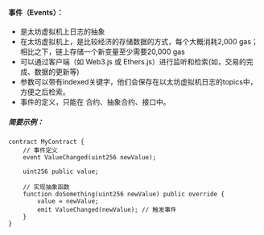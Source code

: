 #### 事件（Events）：
- 是太坊虚拟机上日志的抽象
- 在太坊虚拟机上，是比较经济的存储数据的方式，每个大概消耗2,000 gas；相比之下，链上存储一个新变量至少需要20,000 gas
- 可以通过客户端（如 Web3.js 或 Ethers.js）进行监听和检索(如，交易的完成、数据的更新等)
- 参数可以带有indexed关键字，他们会保存在以太坊虚拟机日志的topics中，方便之后检索。
- 事件的定义，只能在 合约、抽象合约、接口中。

##### 简要示例：
```
contract MyContract {
    // 事件定义
    event ValueChanged(uint256 newValue);
    
    uint256 public value;

    // 实现抽象函数
    function doSomething(uint256 newValue) public override {
        value = newValue;
        emit ValueChanged(newValue); // 触发事件
    }
}
```